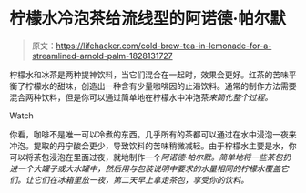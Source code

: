 # 柠檬水冷泡茶给流线型的阿诺德·帕尔默

> 原文：<https://lifehacker.com/cold-brew-tea-in-lemonade-for-a-streamlined-arnold-palm-1828131727>

柠檬水和冰茶是两种提神饮料，当它们混合在一起时，效果会更好。红茶的苦味平衡了柠檬水的甜味，创造出一种含有少量咖啡因的止渴饮料。通常的制作方法需要混合两种饮料，但是你可以通过简单地在柠檬水中冲泡茶*来简化整个过程。*

Watch

你看，咖啡不是唯一可以冷煮的东西。几乎所有的茶都可以通过在水中浸泡一夜来冲泡。提取的丹宁酸会更少，导致饮料的苦味稍微减轻。由于柠檬水主要是水，你可以将茶包浸泡在里面过夜，就地制作一个*阿诺德·帕尔默。简单地将一些茶包扔进一个大罐子或大水罐中，然后用与包装说明中要求的水量相同的柠檬水覆盖它们。让它们在冰箱里放一夜，第二天早上拿走茶包，享受你的饮料。*